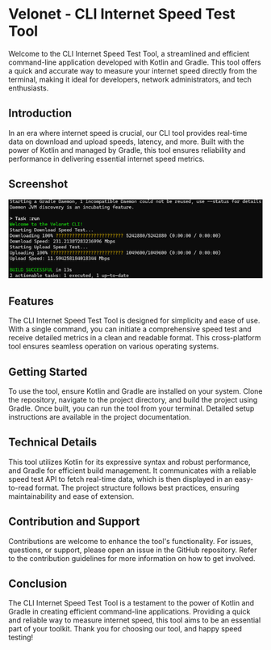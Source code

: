 # Velonet - CLI Internet Speed Test Tool
Welcome to the CLI Internet Speed Test Tool, a streamlined and efficient command-line application developed with Kotlin and Gradle. This tool offers a quick and accurate way to measure your internet speed directly from the terminal, making it ideal for developers, network administrators, and tech enthusiasts.

## Introduction
In an era where internet speed is crucial, our CLI tool provides real-time data on download and upload speeds, latency, and more. Built with the power of Kotlin and managed by Gradle, this tool ensures reliability and performance in delivering essential internet speed metrics.

## Screenshot

![Velonet Screenshot](https://raw.githubusercontent.com/Ab20zip/velonet/main/screenshots/velonet.png)

## Features
The CLI Internet Speed Test Tool is designed for simplicity and ease of use. With a single command, you can initiate a comprehensive speed test and receive detailed metrics in a clean and readable format. This cross-platform tool ensures seamless operation on various operating systems.

## Getting Started
To use the tool, ensure Kotlin and Gradle are installed on your system. Clone the repository, navigate to the project directory, and build the project using Gradle. Once built, you can run the tool from your terminal. Detailed setup instructions are available in the project documentation.

## Technical Details
This tool utilizes Kotlin for its expressive syntax and robust performance, and Gradle for efficient build management. It communicates with a reliable speed test API to fetch real-time data, which is then displayed in an easy-to-read format. The project structure follows best practices, ensuring maintainability and ease of extension.

## Contribution and Support
Contributions are welcome to enhance the tool's functionality. For issues, questions, or support, please open an issue in the GitHub repository. Refer to the contribution guidelines for more information on how to get involved.

## Conclusion
The CLI Internet Speed Test Tool is a testament to the power of Kotlin and Gradle in creating efficient command-line applications. Providing a quick and reliable way to measure internet speed, this tool aims to be an essential part of your toolkit. Thank you for choosing our tool, and happy speed testing!